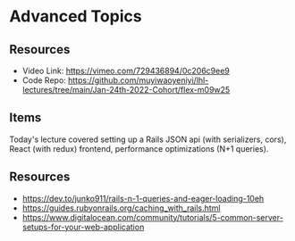 # Advanced Topics

## Resources

 - Video Link: https://vimeo.com/729436894/0c206c9ee9
 - Code Repo: https://github.com/muyiwaoyeniyi/lhl-lectures/tree/main/Jan-24th-2022-Cohort/flex-m09w25

## Items

Today's lecture covered setting up a Rails JSON api (with serializers, cors), React (with redux) frontend, performance optimizations (N+1 queries).

 ## Resources

  - https://dev.to/junko911/rails-n-1-queries-and-eager-loading-10eh
  - https://guides.rubyonrails.org/caching_with_rails.html
  - https://www.digitalocean.com/community/tutorials/5-common-server-setups-for-your-web-application